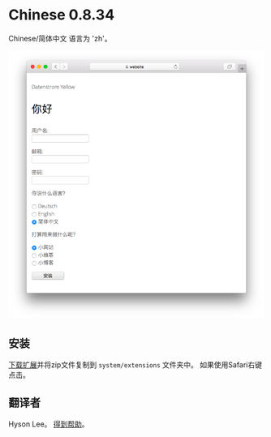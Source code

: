 # Chinese 0.8.34

Chinese/简体中文 语言为 'zh'。

<p align="center"><img src="chinese-screenshot.png?raw=true" alt="Screenshot"></p>

## 安装

[下载扩展](https://github.com/datenstrom/yellow-extensions/raw/main/downloads/chinese.zip)并将zip文件复制到 `system/extensions` 文件夹中。 如果使用Safari右键点击。

## 翻译者

Hyson Lee。 [得到帮助](https://datenstrom.se/yellow/help/)。
